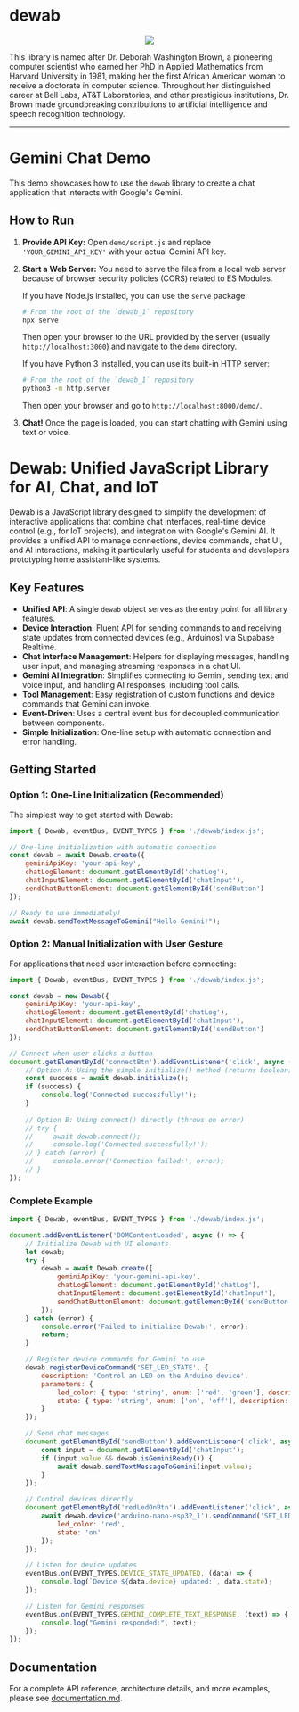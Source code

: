 # dewab

<p align="center">
  <img src="https://seas.harvard.edu/sites/default/files/styles/embedded_image_large/public/2020-06/deborah_washington_brown_graduation_web.jpg">
</p>

This library is named after Dr. Deborah Washington Brown, a pioneering computer scientist who earned her PhD in Applied Mathematics from Harvard University in 1981, making her the first African American woman to receive a doctorate in computer science. Throughout her distinguished career at Bell Labs, AT&T Laboratories, and other prestigious institutions, Dr. Brown made groundbreaking contributions to artificial intelligence and speech recognition technology.

---

# Gemini Chat Demo

This demo showcases how to use the `dewab` library to create a chat application that interacts with Google's Gemini.

## How to Run

1.  **Provide API Key:**
    Open `demo/script.js` and replace `'YOUR_GEMINI_API_KEY'` with your actual Gemini API key.

2.  **Start a Web Server:**
    You need to serve the files from a local web server because of browser security policies (CORS) related to ES Modules.

    If you have Node.js installed, you can use the `serve` package:
    ```bash
    # From the root of the `dewab_1` repository
    npx serve
    ```
    Then open your browser to the URL provided by the server (usually `http://localhost:3000`) and navigate to the `demo` directory.

    If you have Python 3 installed, you can use its built-in HTTP server:
    ```bash
    # From the root of the `dewab_1` repository
    python3 -m http.server
    ```
    Then open your browser and go to `http://localhost:8000/demo/`.

3.  **Chat!**
    Once the page is loaded, you can start chatting with Gemini using text or voice.

# Dewab: Unified JavaScript Library for AI, Chat, and IoT

Dewab is a JavaScript library designed to simplify the development of interactive applications that combine chat interfaces, real-time device control (e.g., for IoT projects), and integration with Google's Gemini AI. It provides a unified API to manage connections, device commands, chat UI, and AI interactions, making it particularly useful for students and developers prototyping home assistant-like systems.

## Key Features

*   **Unified API**: A single `dewab` object serves as the entry point for all library features.
*   **Device Interaction**: Fluent API for sending commands to and receiving state updates from connected devices (e.g., Arduinos) via Supabase Realtime.
*   **Chat Interface Management**: Helpers for displaying messages, handling user input, and managing streaming responses in a chat UI.
*   **Gemini AI Integration**: Simplifies connecting to Gemini, sending text and voice input, and handling AI responses, including tool calls.
*   **Tool Management**: Easy registration of custom functions and device commands that Gemini can invoke.
*   **Event-Driven**: Uses a central event bus for decoupled communication between components.
*   **Simple Initialization**: One-line setup with automatic connection and error handling.

## Getting Started

### Option 1: One-Line Initialization (Recommended)

The simplest way to get started with Dewab:

```javascript
import { Dewab, eventBus, EVENT_TYPES } from './dewab/index.js';

// One-line initialization with automatic connection
const dewab = await Dewab.create({
    geminiApiKey: 'your-api-key',
    chatLogElement: document.getElementById('chatLog'),
    chatInputElement: document.getElementById('chatInput'),
    sendChatButtonElement: document.getElementById('sendButton')
});

// Ready to use immediately!
await dewab.sendTextMessageToGemini("Hello Gemini!");
```

### Option 2: Manual Initialization with User Gesture

For applications that need user interaction before connecting:

```javascript
import { Dewab, eventBus, EVENT_TYPES } from './dewab/index.js';

const dewab = new Dewab({
    geminiApiKey: 'your-api-key',
    chatLogElement: document.getElementById('chatLog'),
    chatInputElement: document.getElementById('chatInput'),
    sendChatButtonElement: document.getElementById('sendButton')
});

// Connect when user clicks a button
document.getElementById('connectBtn').addEventListener('click', async () => {
    // Option A: Using the simple initialize() method (returns boolean)
    const success = await dewab.initialize();
    if (success) {
        console.log('Connected successfully!');
    }
    
    // Option B: Using connect() directly (throws on error)
    // try {
    //     await dewab.connect();
    //     console.log('Connected successfully!');
    // } catch (error) {
    //     console.error('Connection failed:', error);
    // }
});
```

### Complete Example

```javascript
import { Dewab, eventBus, EVENT_TYPES } from './dewab/index.js';

document.addEventListener('DOMContentLoaded', async () => {
    // Initialize Dewab with UI elements
    let dewab;
    try {
        dewab = await Dewab.create({
            geminiApiKey: 'your-gemini-api-key',
            chatLogElement: document.getElementById('chatLog'),
            chatInputElement: document.getElementById('chatInput'),
            sendChatButtonElement: document.getElementById('sendButton')
        });
    } catch (error) {
        console.error('Failed to initialize Dewab:', error);
        return;
    }

    // Register device commands for Gemini to use
    dewab.registerDeviceCommand('SET_LED_STATE', {
        description: 'Control an LED on the Arduino device',
        parameters: {
            led_color: { type: 'string', enum: ['red', 'green'], description: 'LED color' },
            state: { type: 'string', enum: ['on', 'off'], description: 'LED state' }
        }
    });

    // Send chat messages
    document.getElementById('sendButton').addEventListener('click', async () => {
        const input = document.getElementById('chatInput');
        if (input.value && dewab.isGeminiReady()) {
            await dewab.sendTextMessageToGemini(input.value);
        }
    });

    // Control devices directly
    document.getElementById('redLedOnBtn').addEventListener('click', async () => {
        await dewab.device('arduino-nano-esp32_1').sendCommand('SET_LED_STATE', {
            led_color: 'red',
            state: 'on'
        });
    });

    // Listen for device updates
    eventBus.on(EVENT_TYPES.DEVICE_STATE_UPDATED, (data) => {
        console.log(`Device ${data.device} updated:`, data.state);
    });

    // Listen for Gemini responses
    eventBus.on(EVENT_TYPES.GEMINI_COMPLETE_TEXT_RESPONSE, (text) => {
        console.log("Gemini responded:", text);
    });
});
```

## Documentation

For a complete API reference, architecture details, and more examples, please see [documentation.md](./documentation.md). 
